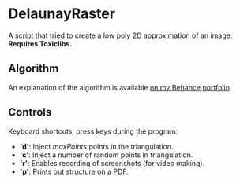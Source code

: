 DelaunayRaster
==============

A script that tried to create a low poly 2D approximation of an image.
**Requires Toxiclibs.**

Algorithm
---------
An explanation of the algorithm is available [on my Behance portfolio](https://www.behance.net/gallery/14180619/Automatic-Triangulation).

Controls
--------
Keyboard shortcuts, press keys during the program:

* **'d'**: Inject *maxPoints* points in the triangulation. 
* **'c'**: Inject a number of random points in triangulation.
* **'r'**: Enables recording of screenshots (for video making).
* **'p'**: Prints out structure on a PDF.
